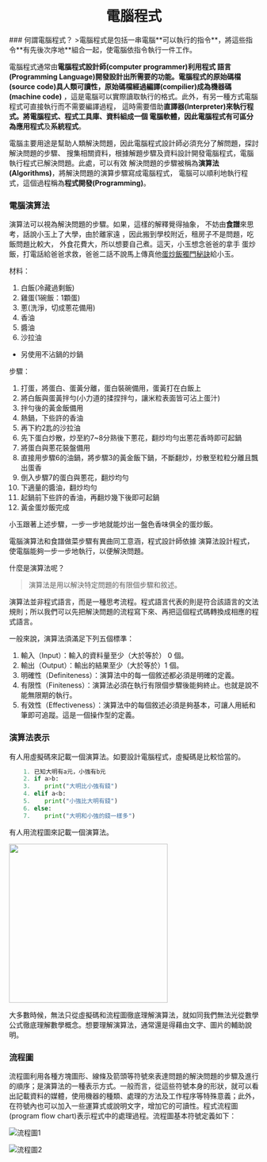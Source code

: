 <center><h1>電腦程式</h1></center>
### 何謂電腦程式？
>電腦程式是包括一串電腦**可以執行的指令**，將這些指令**有先後次序地**組合一起，使電腦依指令執行一件工作。

電腦程式通常由**電腦程式設計師(computer programmer)**利用**程式
語言(Programming Language)**開發設計出所需要的功能。電腦程式的**原始碼檔(source
code)**具人類可讀性，原始碼檔經過**編譯(compilier)**成為**機器碼(machine code)**
，這是電腦可以實際讀取執行的格式。此外，有另一種方式電腦程式可直接執行而不需要編譯過程，
這時需要借助**直譯器(Interpreter)**來執行程式。將電腦程式、程式工具庫、資料組成一個
電腦軟體，因此電腦程式有可區分為**應用程式**及**系統程式**。

電腦主要用途是幫助人類解決問題，因此電腦程式設計師必須充分了解問題，探討解決問題的步驟、
搜集相關資料，根據解題步驟及資料設計開發電腦程式，電腦執行程式已解決問題。此處，可以有效
解決問題的步驟被稱為**演算法(Algorithms)**，將解決問題的演算步驟寫成電腦程式，
電腦可以順利地執行程式，這個過程稱為**程式開發(Programming)**。

### 電腦演算法

演算法可以視為解決問題的步驟。如果，這樣的解釋覺得抽象，
不妨由**食譜**來思考，話說小玉上了大學，由於離家遠
，因此搬到學校附近，租房子不是問題，吃飯問題比較大，
外食花費大，所以想要自己煮。這天，小玉想念爸爸的拿手
蛋炒飯，打電話給爸爸求救，爸爸二話不說馬上傳真他[蛋炒飯獨門秘訣](http://wilsonwu1974.pixnet.net/blog/post/109110977-%EF%B9%9D%E7%88%B8%E7%88%B8%E8%BC%95%E9%AC%86%E4%B8%8B%E5%BB%9A%E8%B6%A3-%E9%A3%AF%E9%A3%9F%EF%B9%9E%E9%BB%83%E9%87%91%E8%9B%8B%E7%82%92%E9%A3%AF-%E7%B0%A1%E5%96%AE%E5%B0%8F)給小玉。

材料：
   1. 白飯(冷藏過剩飯)
   2. 雞蛋(1碗飯：1顆蛋)
   3. 蔥(洗淨，切成蔥花備用)
   4. 香油
   5. 醬油
   6. 沙拉油
   * 另使用不沾鍋的炒鍋

步驟：
1. 打蛋，將蛋白、蛋黃分離，蛋白裝碗備用，蛋黃打在白飯上
2. 將白飯與蛋黃拌勻(小力道的揉捏拌勻，讓米粒表面皆可沾上蛋汁)
3. 拌勻後的黃金飯備用
4. 熱鍋，下些許的香油
5. 再下約2匙的沙拉油
6. 先下蛋白炒散，炒至約7~8分熟後下蔥花，翻炒均勻出蔥花香時即可起鍋
7. 將蛋白與蔥花裝盤備用
8. 直接用步驟6的油鍋，將步驟3的黃金飯下鍋，不斷翻炒，炒散至粒粒分離且飄出蛋香
9. 倒入步驟7的蛋白與蔥花，翻炒均勻
10. 下適量的醬油，翻炒均勻
11. 起鍋前下些許的香油，再翻炒幾下後即可起鍋
12. 黃金蛋炒飯完成

小玉跟著上述步驟，一步一步地就能炒出一盤色香味俱全的蛋炒飯。

電腦演算法和食譜做菜步驟有異曲同工意涵，程式設計師依據
演算法設計程式，使電腦能夠一步一步地執行，以便解決問題。

什麼是演算法呢？
> 演算法是用以解決特定問題的有限個步驟和敘述。

演算法並非程式語言，而是一種思考流程。程式語言代表的則是符合該語言的文法規則；所以我們可以先把解決問題的流程寫下來、再把這個程式碼轉換成相應的程式語言。

一般來說，演算法須滿足下列五個標準：

1. 輸入（Input）：輸入的資料量至少（大於等於） 0 個。
2. 輸出（Output）：輸出的結果至少（大於等於）1 個。
3. 明確性（Definiteness）：演算法中的每一個敘述都必須是明確的定義。
4. 有限性（Finiteness）：演算法必須在執行有限個步驟後能夠終止。也就是說不能無限期的執行。
5. 有效性（Effectiveness）：演算法中的每個敘述必須是夠基本，可讓人用紙和筆即可追蹤。這是一個操作型的定義。

### 演算法表示

有人用虛擬碼來記載一個演算法。如要設計電腦程式，虛擬碼是比較恰當的。

```Python
    1. 已知大明有a元，小強有b元
    2. if a>b:
    3.    print("大明比小強有錢")
    4. elif a<b:
    5.    print("小強比大明有錢")
    6. else:
    7.    print("大明和小強的錢一樣多")
```

有人用流程圖來記載一個演算法。

<img src="figs/flowchart.png" width="320">

大多數時候，無法只從虛擬碼和流程圖徹底理解演算法，就如同我們無法光從數學公式徹底理解數學概念。想要理解演算法，通常還是得藉由文字、圖片的輔助說明。

### 流程圖

流程圖利用各種方塊圖形、線條及箭頭等符號來表達問題的解決問題的步驟及進行的順序；是演算法的一種表示方式。一般而言，從這些符號本身的形狀，就可以看出記載資料的媒體，使用機器的種類、處理的方法及工作程序等特殊意義；此外，在符號內也可以加入一些運算式或說明文字，增加它的可讀性。程式流程圖(program flow chart)表示程式中的處理過程。流程圖基本符號定義如下：

![流程圖1](figs/p64.jpg)

![流程圖2](figs/flowc2.jpg)
